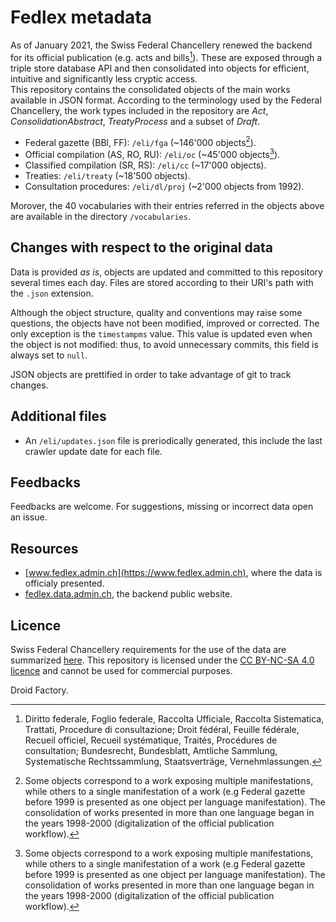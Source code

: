 # Fedlex metadata
As of January 2021, the Swiss Federal Chancellery renewed the backend for its official publication (e.g. acts and bills[^1]). 
These are exposed through a triple store database API and then consolidated into objects for efficient, intuitive and significantly less cryptic access.  
This repository contains the consolidated objects of the main works available in JSON format. According to the terminology used by the Federal Chancellery, the work types included in the repository are _Act_, _ConsolidationAbstract_, _TreatyProcess_ and a subset of _Draft_.

[^1]: Diritto federale, Foglio federale, Raccolta Ufficiale, Raccolta Sistematica, Trattati, Procedure di consultazione; Droit fédéral, Feuille fédérale, Recueil officiel, Recueil systématique, Traités, Procédures de consultation; Bundesrecht, Bundesblatt, Amtliche Sammlung, Systematische Rechtssammlung, Staatsverträge, Vernehmlassungen.

- Federal gazette (BBl, FF): ``/eli/fga`` (~146'000 objects[^2]).
- Official compilation (AS, RO, RU): ``/eli/oc`` (~45'000 objects[^2]).
- Classified compilation (SR, RS): ``/eli/cc`` (~17'000 objects).
- Treaties: ``/eli/treaty`` (~18'500 objects).
- Consultation procedures: ``/eli/dl/proj`` (~2'000 objects from 1992). 

Morover, the 40 vocabularies with their entries referred in the objects above are available in the directory ``/vocabularies``. 

[^2]: Some objects correspond to a work exposing multiple manifestations, while others to a single manifestation of a work (e.g Federal gazette before 1999 is presented as one object per language manifestation). The consolidation of works presented in more than one language began in the years 1998-2000 (digitalization of the official publication workflow). 

## Changes with respect to the original data
Data is provided _as is_, objects are updated and committed to this repository several times each day. Files are stored according to their URI's path with the ``.json`` extension.

Although the object structure, quality and conventions may raise some questions, the objects have not been modified, improved or corrected. The only exception is the ``timestampms`` value. This value is updated even when the object is not modified: thus, to avoid unnecessary commits, this field is always set to ``null``. 

JSON objects are prettified in order to take advantage of git to track changes.

## Additional files
- An ``/eli/updates.json`` file is preriodically generated, this include the last crawler update date for each file. 

## Feedbacks
Feedbacks are welcome. For suggestions, missing or incorrect data open an issue.

## Resources
- [www.fedlex.admin.ch](https://www.fedlex.admin.ch), where the data is officialy presented.
- [fedlex.data.admin.ch](https://fedlex.data.admin.ch), the backend public website.

## Licence
Swiss Federal Chancellery requirements for the use of the data are summarized [here](https://www.fedlex.admin.ch/fr/broadcasters). This repository is licensed under the [CC BY-NC-SA 4.0 licence](https://creativecommons.org/licenses/by-nc-sa/4.0/) and cannot be used for commercial purposes. 

Droid Factory.
